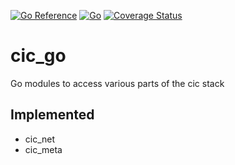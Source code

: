 [![Go Reference](https://pkg.go.dev/badge/github.com/grassrootseconomics/cic_go.svg)](https://pkg.go.dev/github.com/grassrootseconomics/cic_go)
[![Go](https://github.com/grassrootseconomics/cic_go/actions/workflows/go.yml/badge.svg)](https://github.com/grassrootseconomics/cic_go/actions/workflows/go.yml)
[![Coverage Status](https://coveralls.io/repos/github/grassrootseconomics/cic_go/badge.svg?branch=sohail/cic_net_updates)](https://coveralls.io/github/grassrootseconomics/cic_go?branch=sohail/cic_net_updates)

# cic_go
Go modules to access various parts of the cic stack

## Implemented

- cic_net
- cic_meta
